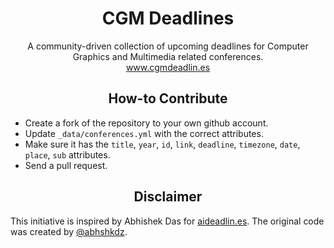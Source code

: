 <div align="center">

  <h1>CGM Deadlines</h1>
  <p>
    A community-driven collection of upcoming deadlines for Computer Graphics and Multimedia related conferences.
    <br><a href="http://www.cgmdeadlin.es">www.cgmdeadlin.es</a>
  <p>
</div>


<h2 align="center">How-to Contribute</h2>

* Create a fork of the repository to your own github account.  
* Update `_data/conferences.yml` with the correct attributes.  
* Make sure it has the `title`, `year`, `id`, `link`, `deadline`, `timezone`, `date`, `place`, `sub` attributes.
* Send a pull request.  


<h2 align="center">Disclaimer</h2>
This initiative is inspired by Abhishek Das for <a href="aideadlin.es">aideadlin.es</a>.  
The original code was created by <a href="http://github.com/abhshkdz/ai-deadlines">@abhshkdz</a>.
